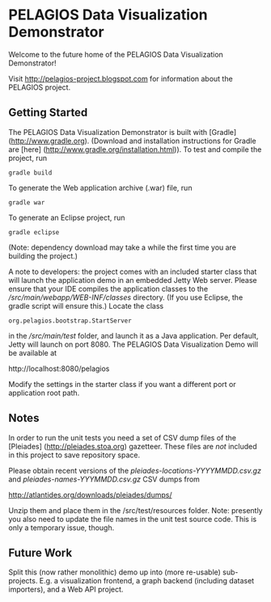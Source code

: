 # PELAGIOS Data Visualization Demonstrator

Welcome to the future home of the PELAGIOS Data Visualization Demonstrator!

Visit http://pelagios-project.blogspot.com for information about the
PELAGIOS project. 

## Getting Started

The PELAGIOS Data Visualization Demonstrator is built with [Gradle]
(http://www.gradle.org). (Download and installation instructions for
Gradle are [here] (http://www.gradle.org/installation.html)). To test
and compile the project, run

``gradle build``

To generate the Web application archive (.war) file, run

``gradle war``

To generate an Eclipse project, run

``gradle eclipse``

(Note: dependency download may take a while the first time you
are building the project.)

A note to developers: the project comes with an included starter class that 
will launch the application demo in an embedded Jetty Web server. Please 
ensure that your IDE compiles the application classes to the 
*/src/main/webapp/WEB-INF/classes* directory. (If you use Eclipse, the
gradle script will ensure this.) Locate the class

``org.pelagios.bootstrap.StartServer``

in the */src/main/test* folder, and launch it as a Java application. Per
default, Jetty will launch on port 8080. The PELAGIOS Data Visualization
Demo will be available at

http://localhost:8080/pelagios

Modify the settings in the starter class if you want a different port
or application root path.

## Notes

In order to run the unit tests you need a set of CSV dump files
of the [Pleiades] (http://pleiades.stoa.org) gazetteer. These files
are _not_ included in this project to save repository space. 

Please obtain recent versions of the *pleiades-locations-YYYYMMDD.csv.gz*
and *pleiades-names-YYYMMDD.csv.gz* CSV dumps from 

http://atlantides.org/downloads/pleiades/dumps/

Unzip them and place them in the /src/test/resources folder. Note: presently
you also need to update the file names in the unit test source code. This
is only a temporary issue, though.

## Future Work

Split this (now rather monolithic) demo up into (more re-usable) sub-projects.
E.g. a visualization frontend, a graph backend (including dataset importers),
and a Web API project.